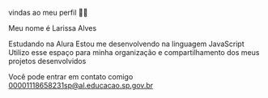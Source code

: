 vindas ao meu perfil 💙💙

Meu nome é Larissa Alves

Estudando na Alura 
Estou me desenvolvendo na linguagem JavaScript
Utilizo esse espaço para minha organização e compartilhamento dos meus projetos desenvolvidos 

Você pode entrar em contato comigo 
00001118658231sp@al.educacao.sp.gov.br 

